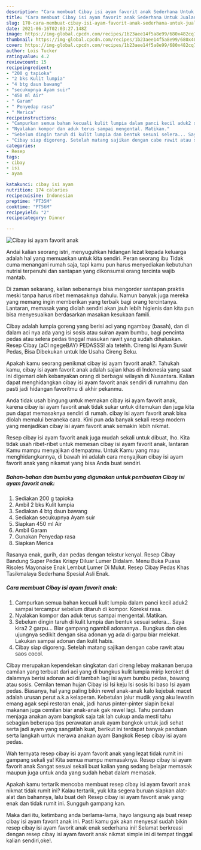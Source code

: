 ```yaml
---
description: "Cara membuat Cibay isi ayam favorit anak Sederhana Untuk Jualan"
title: "Cara membuat Cibay isi ayam favorit anak Sederhana Untuk Jualan"
slug: 170-cara-membuat-cibay-isi-ayam-favorit-anak-sederhana-untuk-jualan
date: 2021-06-16T02:03:27.148Z
image: https://img-global.cpcdn.com/recipes/1b23aee14f5a8e99/680x482cq70/cibay-isi-ayam-favorit-anak-foto-resep-utama.jpg
thumbnail: https://img-global.cpcdn.com/recipes/1b23aee14f5a8e99/680x482cq70/cibay-isi-ayam-favorit-anak-foto-resep-utama.jpg
cover: https://img-global.cpcdn.com/recipes/1b23aee14f5a8e99/680x482cq70/cibay-isi-ayam-favorit-anak-foto-resep-utama.jpg
author: Lois Tucker
ratingvalue: 4.2
reviewcount: 15
recipeingredient:
- "200 g tapioka"
- "2 bks Kulit lumpia"
- "4 btg daun bawang"
- "secukupnya Ayam suir"
- "450 ml Air"
- " Garam"
- " Penyedap rasa"
- " Merica"
recipeinstructions:
- "Campurkan semua bahan kecuali kulit lumpia dalam panci kecil aduk2 sampai tercampur sebelum ditaruh di kompor. Koreksi rasa."
- "Nyalakan kompor dan aduk terus sampai mengental. Matikan."
- "Sebelum dingin taruh di kulit lumpia dan bentuk sesuai selera... Saya kira2 2 garpu... Biar gampang ngambil adonannya.. Bungkus dan oles ujungnya sedikit dengan sisa adonan yg ada di garpu biar melekat. Lakukan sampai adonan dan kulit habis."
- "Cibay siap digoreng. Setelah matang sajikan dengan cabe rawit atau saos cocol."
categories:
- Resep
tags:
- cibay
- isi
- ayam

katakunci: cibay isi ayam 
nutrition: 174 calories
recipecuisine: Indonesian
preptime: "PT35M"
cooktime: "PT56M"
recipeyield: "2"
recipecategory: Dinner

---
```



![Cibay isi ayam favorit anak](https://img-global.cpcdn.com/recipes/1b23aee14f5a8e99/680x482cq70/cibay-isi-ayam-favorit-anak-foto-resep-utama.jpg)

Andai kalian seorang istri, menyuguhkan hidangan lezat kepada keluarga adalah hal yang memuaskan untuk kita sendiri. Peran seorang ibu Tidak cuma menangani rumah saja, tapi kamu pun harus menyediakan kebutuhan nutrisi terpenuhi dan santapan yang dikonsumsi orang tercinta wajib mantab.

Di zaman  sekarang, kalian sebenarnya bisa mengorder santapan praktis meski tanpa harus ribet memasaknya dahulu. Namun banyak juga mereka yang memang ingin memberikan yang terbaik bagi orang tercintanya. Lantaran, memasak yang diolah sendiri akan jauh lebih higienis dan kita pun bisa menyesuaikan berdasarkan masakan kesukaan famili. 

Cibay adalah lumpia goreng yang berisi aci yang ngambay (basah), dan di dalam aci nya ada yang isi sosis atau suiran ayam bumbu, bagi pencinta pedas atau selera pedas tinggal masukan rawit yang sudah dihaluskan. Resep Cibay (aCI ngegeBAY) PEDASSS! ala tetehh. Cireng Isi Ayam Suwir Pedas, Bisa Dibekukan untuk Ide Usaha Cireng Beku.

Apakah kamu seorang penikmat cibay isi ayam favorit anak?. Tahukah kamu, cibay isi ayam favorit anak adalah sajian khas di Indonesia yang saat ini digemari oleh kebanyakan orang di berbagai wilayah di Nusantara. Kalian dapat menghidangkan cibay isi ayam favorit anak sendiri di rumahmu dan pasti jadi hidangan favoritmu di akhir pekanmu.

Anda tidak usah bingung untuk memakan cibay isi ayam favorit anak, karena cibay isi ayam favorit anak tidak sukar untuk ditemukan dan juga kita pun dapat memasaknya sendiri di rumah. cibay isi ayam favorit anak bisa diolah memalui beraneka cara. Kini pun ada banyak sekali resep modern yang menjadikan cibay isi ayam favorit anak semakin lebih nikmat.

Resep cibay isi ayam favorit anak juga mudah sekali untuk dibuat, lho. Kita tidak usah ribet-ribet untuk memesan cibay isi ayam favorit anak, lantaran Kamu mampu menyajikan ditempatmu. Untuk Kamu yang mau menghidangkannya, di bawah ini adalah cara menyajikan cibay isi ayam favorit anak yang nikamat yang bisa Anda buat sendiri.

<!--inarticleads1-->

##### Bahan-bahan dan bumbu yang digunakan untuk pembuatan Cibay isi ayam favorit anak:

1. Sediakan 200 g tapioka
1. Ambil 2 bks Kulit lumpia
1. Sediakan 4 btg daun bawang
1. Sediakan secukupnya Ayam suir
1. Siapkan 450 ml Air
1. Ambil  Garam
1. Gunakan  Penyedap rasa
1. Siapkan  Merica


Rasanya enak, gurih, dan pedas dengan tekstur kenyal. Resep Cibay Bandung Super Pedas Krispy Diluar Lumer Didalam. Menu Buka Puasa Risoles Mayonaise Enak Lembut Lumer Di Mulut. Resep Cibay Pedas Khas Tasikmalaya Sederhana Spesial Asli Enak. 

<!--inarticleads2-->

##### Cara membuat Cibay isi ayam favorit anak:

1. Campurkan semua bahan kecuali kulit lumpia dalam panci kecil aduk2 sampai tercampur sebelum ditaruh di kompor. Koreksi rasa.
1. Nyalakan kompor dan aduk terus sampai mengental. Matikan.
1. Sebelum dingin taruh di kulit lumpia dan bentuk sesuai selera... Saya kira2 2 garpu... Biar gampang ngambil adonannya.. Bungkus dan oles ujungnya sedikit dengan sisa adonan yg ada di garpu biar melekat. Lakukan sampai adonan dan kulit habis.
1. Cibay siap digoreng. Setelah matang sajikan dengan cabe rawit atau saos cocol.


Cibay merupakan kependekan singkatan dari cireng lebay makanan berupa camilan yang terbuat dari aci yang di bungkus kulit lumpia mirip keroket di dalamnya berisi adonan aci di tambah lagi isi ayam bumbu pedas, bawang atau sosis. Cemilan teman hujan Cibay isi Isi keju Isi sosis Isi baso Isi ayam pedas. Biasanya, hal yang paling bikin rewel anak-anak kalo kejebak macet adalah urusan perut a.k.a kelaperan. Kebetulan jalur mudik yang aku lewatin emang agak sepi restoran enak, jadi harus pinter-pinter siapin bekal makanan juga cemilan biar anak-anak gak rewel lagi. Tahu panduan menjaga anakan ayam bangkok saja tak lah cukup anda mesti tahu sebagian beberapa tips perawatan anak ayam bangkok untuk jadi sehat serta jadi ayam yang sangatlah kuat, berikut ini terdapat banyak panduan serta langkah untuk merawa anakan ayam Bangkok  Resep cibay isi ayam pedas. 

Wah ternyata resep cibay isi ayam favorit anak yang lezat tidak rumit ini gampang sekali ya! Kita semua mampu memasaknya. Resep cibay isi ayam favorit anak Sangat sesuai sekali buat kalian yang sedang belajar memasak maupun juga untuk anda yang sudah hebat dalam memasak.

Apakah kamu tertarik mencoba membuat resep cibay isi ayam favorit anak nikmat tidak rumit ini? Kalau tertarik, yuk kita segera buruan siapkan alat-alat dan bahannya, lalu buat deh Resep cibay isi ayam favorit anak yang enak dan tidak rumit ini. Sungguh gampang kan. 

Maka dari itu, ketimbang anda berlama-lama, hayo langsung aja buat resep cibay isi ayam favorit anak ini. Pasti kamu gak akan menyesal sudah bikin resep cibay isi ayam favorit anak enak sederhana ini! Selamat berkreasi dengan resep cibay isi ayam favorit anak nikmat simple ini di tempat tinggal kalian sendiri,oke!.

